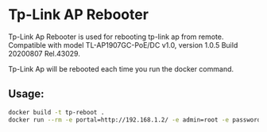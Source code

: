 # Tp-Link AP Rebooter

Tp-Link Ap Rebooter is used for rebooting tp-link ap from remote. Compatible with model TL-AP1907GC-PoE/DC v1.0, version 1.0.5 Build 20200807 Rel.43029.

Tp-Link Ap will be rebooted each time you run the docker command.



## Usage:

````bash
docker build -t tp-reboot .
docker run --rm -e portal=http://192.168.1.2/ -e admin=root -e password=123456 tp-reboot
````



